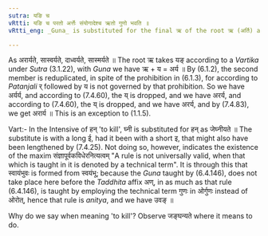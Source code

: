 ```yaml
---
sutra: यङि च
vRtti: यङि च परतो अर्त्तेः संयोगादेश्च ऋतो गुणो भवति ॥
vRtti_eng: _Guna_ is substituted for the final ऋ of the root ऋ (अर्ति) and in those roots, ending in short ऋ, in which the vowel is preceded by a conjunct consonant, when the Intensive character यङ् follows.

---
```

As अरार्यते, सास्वर्यते, दाध्वर्यते, सास्मर्यते ॥ The root ऋ takes यङ् according to a _Vartika_ under _Sutra_ (3.1.22), with _Guna_ we have ऋ + य = अर्य ॥ By (6.1.2), the second member is reduplicated, in spite of the prohibition in (6.1.3), for according to _Patanjali_ र् followed by य is not governed by that prohibition. So we have अर्यर्य, and according to (7.4.60), the य् is dropped, and we have अरर्य, and according to (7.4.60), the य् is dropped, and we have अरर्य, and by (7.4.83), we get अरार्य ॥ This is an exception to (1.1.5).  

Vart:- In the Intensive of हन् 'to kill', घ्नी is substituted for हन् as जेघ्नीयते ॥ The substitute is with a long ई, had it been with a short इ, that might also have been lengthened by (7.4.25). Not doing so, however, indicates the existence of the maxim संज्ञापूर्वकविधेरनित्यत्वम् "A rule is not universally valid, when that which is taught in it is denoted by a technical term". It is through this that स्वायंभुवः is formed from स्वयंभू; because the _Guna_ taught by (6.4.146), does not take place here before the _Taddhita_ affix अण्, in as much as that rule (6.4.146), is taught by employing the technical term गुणः in ओर्गुणः instead of ओरोत्, hence that rule is _anitya_, and we have उवङ् ॥

Why do we say when meaning 'to kill'? Observe जङ्घन्यते where it means to do.